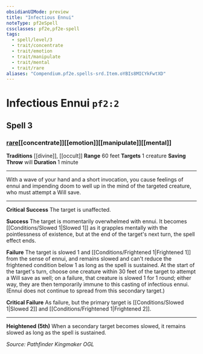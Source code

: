 ```yaml
---
obsidianUIMode: preview
title: "Infectious Ennui"
noteType: pf2eSpell
cssclasses: pf2e,pf2e-spell
tags:
  - spell/level/3
  - trait/concentrate
  - trait/emotion
  - trait/manipulate
  - trait/mental
  - trait/rare
aliases: "Compendium.pf2e.spells-srd.Item.oYBIs8MICYkFwtXD" 
---
```

# Infectious Ennui  `pf2:2`  
## Spell 3
### [rare](rare "Rare Rarity Trait")[[concentrate]][[emotion]][[manipulate]][[mental]]
**Traditions** [[divine]], [[occult]]
**Range** 60 feet
**Targets** 1 creature
**Saving Throw**  will
**Duration** 1 minute
* * * 
With a wave of your hand and a short invocation, you cause feelings of ennui and impending doom to well up in the mind of the targeted creature, who must attempt a Will save.

* * *

**Critical Success** The target is unaffected.

**Success** The target is momentarily overwhelmed with ennui. It becomes [[Conditions/Slowed 1|Slowed 1]] as it grapples mentally with the pointlessness of existence, but at the end of the target's next turn, the spell effect ends.

**Failure** The target is slowed 1 and [[Conditions/Frightened 1|Frightened 1]] from the sense of ennui, and remains slowed and can't reduce the frightened condition below 1 as long as the spell is sustained. At the start of the target's turn, choose one creature within 30 feet of the target to attempt a Will save as well; on a failure, that creature is slowed 1 for 1 round; either way, they are then temporarily immune to this casting of infectious ennui. (Ennui does not continue to spread from this secondary target.)

**Critical Failure** As failure, but the primary target is [[Conditions/Slowed 1|Slowed 2]] and [[Conditions/Frightened 1|Frightened 2]].

* * *

**Heightened (5th)** When a secondary target becomes slowed, it remains slowed as long as the spell is sustained.

*Source: Pathfinder Kingmaker*
*OGL*